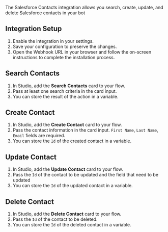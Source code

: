 The Salesforce Contacts integration allows you search, create, update, and delete Salesforce contacts in your bot

## Integration Setup

1. Enable the integration in your settings.
2. Save your configuration to preserve the changes.
3. Open the Webhook URL in your browser and follow the on-screen instructions to complete the installation process.

## Search Contacts

1. In Studio, add the **Search Contacts** card to your flow.
2. Pass at least one search criteria in the card input.
3. You can store the result of the action in a variable.

## Create Contact

1. In Studio, add the **Create Contact** card to your flow.
2. Pass the contact information in the card input. `First Name`, `Last Name`, `Email` fields are required.
3. You can store the `Id` of the created contact in a variable.

## Update Contact

1. In Studio, add the **Update Contact** card to your flow.
2. Pass the `Id` of the contact to be updated and the field that need to be updated
3. You can store the `Id` of the updated contact in a variable.

## Delete Contact

1. In Studio, add the **Delete Contact** card to your flow.
2. Pass the `Id` of the contact to be deleted.
3. You can store the `Id` of the deleted contact in a variable.
